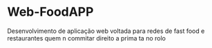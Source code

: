 # Web-FoodAPP
Desenvolvimento de aplicação web voltada para redes de fast food e restaurantes
quem n commitar direito a prima ta no rolo 
